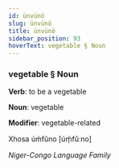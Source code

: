 ```yaml
---
id: ünvünö
slug: ünvünö
title: ünvünö
sidebar_position: 93
hoverText: vegetable § Noun
---
```


### vegetable § Noun

**Verb**: to be a vegetable

**Noun**: vegetable

**Modifier**: vegetable-related

Xhosa úḿfûno [úḿ̩fûːno]

*Niger-Congo Language Family*